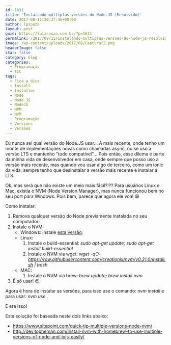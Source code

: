 ```yaml
---
id: 1631
title: 'Instalando múltiplas versões do Node.JS [Resolvido]'
date: 2017-08-11T20:37:46+00:00
author: lpsouza
layout: post
guid: https://luizsouza.com.br/?p=1631
permalink: /2017/08/11/instalando-multiplas-versoes-do-node-js-resolvido/
image: /wp-content/uploads/2017/08/Capturar2.png
headerImage: false
star: false
category: blog
categories:
  - Programação
  - TIC
tags:
  - Fica a dica
  - Install
  - Installer
  - Node
  - Node.JS
  - NodeJS
  - NPM
  - NVM
  - Programação
  - Versions
  - Versões
---
```

Eu nunca sei qual versão do Node.JS usar... A mais recente, onde tenho um monte de implementações novas como chamadas async, ou se uso a versão LTS e mantenho "tudo compatível"... Pois então, esse dilema é parte da minha vida de desenvolvedor em casa, onde sempre que posso uso a versão mais recente, mas quando vou usar algo de terceiro, como um ionic da vida, sempre tenho que desinstalar a versão mais recente e instalar a LTS.

Ok, mas será que não existe um meio mais fácil?!?? Para usuários Linux e Mac, existia o NVM (Node Version Manager), mas nunca funcionou bem no seu port para Windows. Pois bem, parece que agora ele voa! 😀

Como instalar:

  1. Remova qualquer versão do Node previamente instalada no seu computador;
  2. Instale o NVM: 
      * Windows: instale [esta versão](https://github.com/coreybutler/nvm-windows/releases);
      * Linux: 
          1. Instale o build-essential: _sudo apt-get update; sudo apt-get install build-essential_
          2. Instale o NVM via wget: _wget -qO- https://raw.githubusercontent.com/creationix/nvm/v0.31.0/install.sh | bash_
      * MAC: 
          1. Instale o NVM via brew: _brew update; brew install nvm_
  3. É só usar! 😉

Agora é hora de instalar as versões, para isso use o comando: _nvm install <versao-do-node>_ e para usar: _nvm use <versao-do-node>._

E era isso!

Esta solução foi baseada neste dois links abaixo:

  * <https://www.sitepoint.com/quick-tip-multiple-versions-node-nvm/>
  * <http://dev.topheman.com/install-nvm-with-homebrew-to-use-multiple-versions-of-node-and-iojs-easily/>

&nbsp;